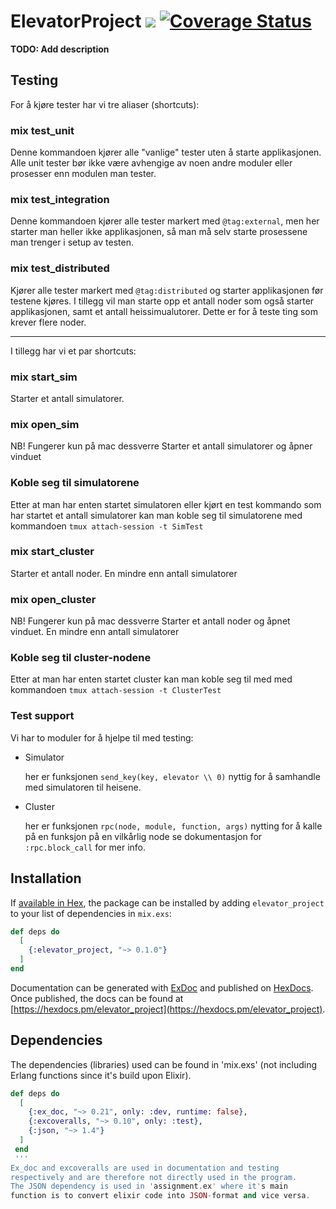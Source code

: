 # ElevatorProject ![](https://github.com/KSteinsland/TTK4145/workflows/Elixir%20CI/badge.svg) [![Coverage Status](https://coveralls.io/repos/github/KSteinsland/TTK4145/badge.svg?branch=main&t=jZrpDf)](https://coveralls.io/github/KSteinsland/TTK4145?branch=main)
**TODO: Add description**


## Testing

For å kjøre tester har vi tre aliaser (shortcuts):

### mix test_unit
  Denne kommandoen kjører alle "vanlige" tester uten å starte applikasjonen.
  Alle unit tester bør ikke være avhengige av noen andre moduler eller prosesser enn modulen man tester.
  
### mix test_integration
  Denne kommandoen kjører alle tester markert med `@tag:external`, men her starter man heller ikke applikasjonen, 
  så man må selv starte prosessene man trenger i setup av testen.

### mix test_distributed
  Kjører alle tester markert med `@tag:distributed` og starter applikasjonen før testene kjøres.
  I tillegg vil man starte opp et antall noder som også starter applikasjonen, samt et antall heissimualutorer.
  Dette er for å teste ting som krever flere noder.

---

I tillegg har vi et par shortcuts:

### mix start_sim
  Starter et antall simulatorer.

### mix open_sim
  NB! Fungerer kun på mac dessverre
  Starter et antall simulatorer og åpner vinduet 

### Koble seg til simulatorene

  Etter at man har enten startet simulatoren eller kjørt en test kommando som har startet et antall simulatorer kan man koble seg til simulatorene
  med kommandoen `tmux attach-session -t SimTest`

### mix start_cluster
  Starter et antall noder. En mindre enn antall simulatorer 

### mix open_cluster
  NB! Fungerer kun på mac dessverre
  Starter et antall noder og åpnet vinduet. En mindre enn antall simulatorer 

### Koble seg til cluster-nodene

  Etter at man har enten startet cluster kan man koble seg til med
  med kommandoen `tmux attach-session -t ClusterTest`

### Test support
  
  Vi har to moduler for å hjelpe til med testing:
  
  * Simulator
    
    her er funksjonen `send_key(key, elevator \\ 0)` nyttig for å samhandle med simulatoren til heisene.


  * Cluster
    
    her er funksjonen `rpc(node, module, function, args)` nytting for å kalle på en funksjon på en vilkårlig node
    se dokumentasjon for `:rpc.block_call` for mer info.
 


## Installation

If [available in Hex](https://hex.pm/docs/publish), the package can be installed
by adding `elevator_project` to your list of dependencies in `mix.exs`:

```elixir
def deps do
  [
    {:elevator_project, "~> 0.1.0"}
  ]
end
```

Documentation can be generated with [ExDoc](https://github.com/elixir-lang/ex_doc)
and published on [HexDocs](https://hexdocs.pm). Once published, the docs can
be found at [https://hexdocs.pm/elevator_project](https://hexdocs.pm/elevator_project).

## Dependencies

The dependencies (libraries) used can be found in 'mix.exs' 
(not including Erlang functions since it's build upon Elixir). 

```elixir
def deps do
  [
    {:ex_doc, "~> 0.21", only: :dev, runtime: false},
    {:excoveralls, "~> 0.10", only: :test},
    {:json, "~> 1.4"}
  ]
 end
 '''
Ex_doc and excoveralls are used in documentation and testing 
respectively and are therefore not directly used in the program. 
The JSON dependency is used in 'assignment.ex' where it's main 
function is to convert elixir code into JSON-format and vice versa.
